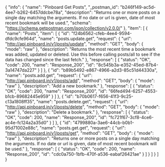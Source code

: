 {
  "info": {
    "name": "Pinboard Get Posts",
    "_postman_id": "b246f149-ac5d-4ee7-b262-6457ddcbe78a",
    "description": "Returns one or more posts on a single day matching the arguments. If no date or url is given, date of most recent bookmark will be used.",
    "schema": "https://schema.getpostman.com/json/collection/v2.0.0/"
  },
  "item": [
    {
      "name": "Posts",
      "item": [
        {
          "id": "f24b6562-cfeb-4ee4-9594-dfdc9cfe964d",
          "name": "posts.update.get",
          "request": {
            "url": "http://api.pinboard.in/v1/posts/update",
            "method": "GET",
            "body": {
              "mode": "raw"
            },
            "description": "Returns the most recent time a bookmark was added, updated or deleted. Use this before calling posts/all to see if the data has changed since the last fetch."
          },
          "response": [
            {
              "status": "OK",
              "code": 200,
              "name": "Response_200",
              "id": "8c545b3a-e352-45ed-87b4-3a14747da227"
            }
          ]
        },
        {
          "id": "b89b5492-e867-4966-a2d3-85c51d44330a",
          "name": "posts.add.get",
          "request": {
            "url": "http://api.pinboard.in/v1/posts/add",
            "method": "GET",
            "body": {
              "mode": "raw"
            },
            "description": "Add a new bookmark."
          },
          "response": [
            {
              "status": "OK",
              "code": 200,
              "name": "Response_200",
              "id": "66fed494-6257-4553-b1cb-89682445e959"
            }
          ]
        },
        {
          "id": "b70b0617-f656-41f3-9c25-c13a1808ff35",
          "name": "posts.delete.get",
          "request": {
            "url": "http://api.pinboard.in/v1/posts/delete",
            "method": "GET",
            "body": {
              "mode": "raw"
            },
            "description": "Delete a bookmark."
          },
          "response": [
            {
              "status": "OK",
              "code": 200,
              "name": "Response_200",
              "id": "fc721f67-3cf8-4ce6-ac4e-fc124a2a35d0"
            }
          ]
        },
        {
          "id": "4799880a-3ae6-44cb-b0b1-95d71002e88c",
          "name": "posts.get.get",
          "request": {
            "url": "http://api.pinboard.in/v1/posts/get",
            "method": "GET",
            "body": {
              "mode": "raw"
            },
            "description": "Returns one or more posts on a single day matching the arguments. If no date or url is given, date of most recent bookmark will be used."
          },
          "response": [
            {
              "status": "OK",
              "code": 200,
              "name": "Response_200",
              "id": "cdc0a750-1bfb-470f-a536-eabaf26421ae"
            }
          ]
        }
      ]
    }
  ]
}